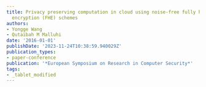 ```yaml
---
title: Privacy preserving computation in cloud using noise-free fully homomorphic
  encryption (FHE) schemes
authors:
- Yongge Wang
- Qutaibah M Malluhi
date: '2016-01-01'
publishDate: '2023-11-24T10:38:59.940029Z'
publication_types:
- paper-conference
publication: '*European Symposium on Research in Computer Security*'
tags:
- _tablet_modified
---
```

